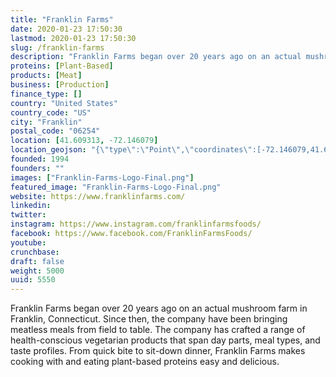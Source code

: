 ```yaml
---
title: "Franklin Farms"
date: 2020-01-23 17:50:30
lastmod: 2020-01-23 17:50:30
slug: /franklin-farms
description: "Franklin Farms began over 20 years ago on an actual mushroom farm in Franklin, Connecticut. Since then, the company have been bringing meatless meals from field to table. The company has crafted a range of health-conscious vegetarian products that span day parts, meal types, and taste profiles. From quick bite to sit-down dinner, Franklin Farms makes cooking with and eating plant-based proteins easy and delicious."
proteins: [Plant-Based]
products: [Meat]
business: [Production]
finance_type: []
country: "United States"
country_code: "US"
city: "Franklin"
postal_code: "06254"
location: [41.609313, -72.146079]
location_geojson: "{\"type\":\"Point\",\"coordinates\":[-72.146079,41.609313]}"
founded: 1994
founders: ""
images: ["Franklin-Farms-Logo-Final.png"]
featured_image: "Franklin-Farms-Logo-Final.png"
website: https://www.franklinfarms.com/
linkedin: 
twitter: 
instagram: https://www.instagram.com/franklinfarmsfoods/
facebook: https://www.facebook.com/FranklinFarmsFoods/
youtube: 
crunchbase: 
draft: false
weight: 5000
uuid: 5550
---
```

Franklin Farms began over 20 years ago on an actual mushroom farm in Franklin, Connecticut. Since then, the company have been bringing meatless meals from field to table. The company has crafted a range of health-conscious vegetarian products that span day parts, meal types, and taste profiles. From quick bite to sit-down dinner, Franklin Farms makes cooking with and eating plant-based proteins easy and delicious.
